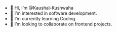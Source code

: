 - 👋 Hi, I’m @Kaushal-Kushwaha
- 👀 I’m interested in software development.
- 🌱 I’m currently learning Coding.
- 💞️ I’m looking to collaborate on frontend projects.

<!---
Kaushal-Kushwaha/Kaushal-Kushwaha is a ✨ special ✨ repository because its `README.md` (this file) appears on your GitHub profile.
You can click the Preview link to take a look at your changes.
--->
